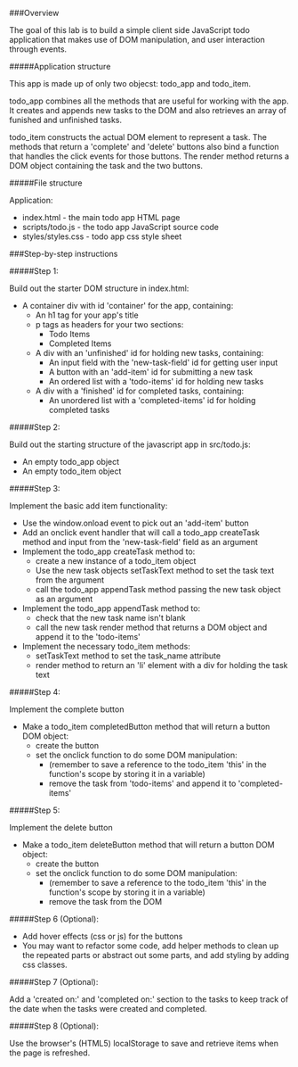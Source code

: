 ###Overview

The goal of this lab is to build a simple client side JavaScript todo application that makes use of DOM manipulation, and user interaction through events.

#####Application structure

This app is made up of only two objecst: todo_app and todo_item.

todo_app combines all the methods that are useful for working with the app.  It creates and appends new tasks to the DOM and also retrieves an array of funished and unfinished tasks.

todo_item constructs the actual DOM element to represent a task.  The methods that return a 'complete' and 'delete' buttons also bind a function that handles the click events for those buttons.  The render method returns a DOM object containing the task and the two buttons.

#####File structure

Application:

- index.html - the main todo app HTML page
- scripts/todo.js - the todo app JavaScript source code
- styles/styles.css - todo app css style sheet

###Step-by-step instructions

#####Step 1:

Build out the starter DOM structure in index.html:

- A container div with id 'container' for the app, containing:
  - An h1 tag for your app's title
  - p tags as headers for your two sections:
    - Todo Items
    - Completed Items
  - A div with an 'unfinished' id for holding new tasks, containing:
    - An input field with the 'new-task-field' id for getting user input
    - A button with an 'add-item' id for submitting a new task
    - An ordered list with a 'todo-items' id for holding new tasks
  - A div with a 'finished' id for completed tasks, containing:
    - An unordered list with a 'completed-items' id for holding completed tasks

#####Step 2:

Build out the starting structure of the javascript app in src/todo.js:

- An empty todo_app object
- An empty todo_item object
<!-- - Define the Object.clone() method for duplicating todo_item -->

#####Step 3:

Implement the basic add item functionality:

- Use the window.onload event to pick out an 'add-item' button
- Add an onclick event handler that will call a todo_app createTask method and input from the 'new-task-field' field as an argument
- Implement the todo_app createTask method to:
  - create a new instance of a todo_item object
  - Use the new task objects setTaskText method to set the task text from the argument
  - call the todo_app appendTask method passing the new task object as an argument
- Implement the todo_app appendTask method to:
  - check that the new task name isn't blank
  - call the new task render method that returns a DOM object and append it to the 'todo-items'
- Implement the necessary todo_item methods:
  - setTaskText method to set the task_name attribute
  - render method to return an 'li' element with a div for holding the task text

#####Step 4:

Implement the complete button

- Make a todo_item completedButton method that will return a button DOM object:
  - create the button
  - set the onclick function to do some DOM manipulation:
    - (remember to save a reference to the todo_item 'this' in the function's scope by storing it in a variable)
    - remove the task from 'todo-items' and append it to 'completed-items'

#####Step 5:

Implement the delete button

- Make a todo_item deleteButton method that will return a button DOM object:
  - create the button
  - set the onclick function to do some DOM manipulation:
    - (remember to save a reference to the todo_item 'this' in the function's scope by storing it in a variable)
    - remove the task from the DOM

#####Step 6 (Optional):

- Add hover effects (css or js) for the buttons
- You may want to refactor some code, add helper methods to clean up the repeated parts or abstract out some parts, and add styling by adding css classes.

#####Step 7 (Optional):

Add a 'created on:' and 'completed on:' section to the tasks to keep track of the date when the tasks were created and completed.

#####Step 8 (Optional):

Use the browser's (HTML5) localStorage to save and retrieve items when the page is refreshed.
